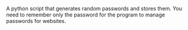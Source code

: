 A python script that generates random passwords and stores them. You need to remember only the password for the program to 
manage passwords for websites.
